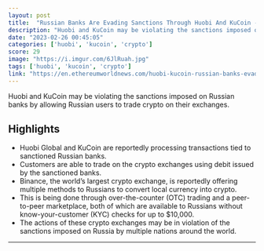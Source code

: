 ```yaml
---
layout: post
title:  "Russian Banks Are Evading Sanctions Through Huobi And KuCoin - Ethereum World News"
description: "Huobi and KuCoin may be violating the sanctions imposed on Russian banks by allowing Russian users to trade crypto on their exchanges."
date: "2023-02-26 00:45:05"
categories: ['huobi', 'kucoin', 'crypto']
score: 29
image: "https://i.imgur.com/6JlRuah.jpg"
tags: ['huobi', 'kucoin', 'crypto']
link: "https://en.ethereumworldnews.com/huobi-kucoin-russian-banks-evade-sacntion/"
---
```


Huobi and KuCoin may be violating the sanctions imposed on Russian banks by allowing Russian users to trade crypto on their exchanges.

## Highlights

- Huobi Global and KuCoin are reportedly processing transactions tied to sanctioned Russian banks.
- Customers are able to trade on the crypto exchanges using debit issued by the sanctioned banks.
- Binance, the world’s largest crypto exchange, is reportedly offering multiple methods to Russians to convert local currency into crypto.
- This is being done through over-the-counter (OTC) trading and a peer-to-peer marketplace, both of which are available to Russians without know-your-customer (KYC) checks for up to $10,000.
- The actions of these crypto exchanges may be in violation of the sanctions imposed on Russia by multiple nations around the world.

---
